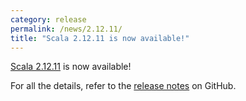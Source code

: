 ```yaml
---
category: release
permalink: /news/2.12.11/
title: "Scala 2.12.11 is now available!"
---
```

[Scala 2.12.11](https://github.com/scala/scala/releases/tag/v2.12.11) is now available!

For all the details, refer to the [release notes](https://github.com/scala/scala/releases/tag/v2.12.11) on GitHub.
